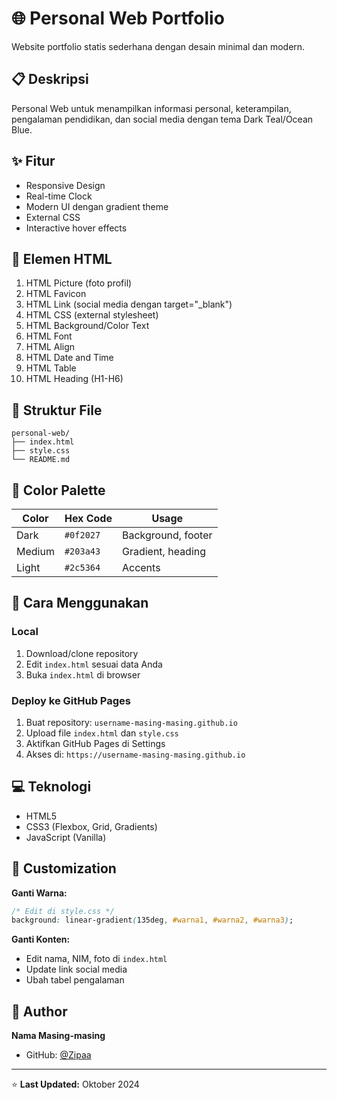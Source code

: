 # 🌐 Personal Web Portfolio

Website portfolio statis sederhana dengan desain minimal dan modern.

## 📋 Deskripsi

Personal Web untuk menampilkan informasi personal, keterampilan, pengalaman pendidikan, dan social media dengan tema Dark Teal/Ocean Blue.

## ✨ Fitur

- Responsive Design
- Real-time Clock
- Modern UI dengan gradient theme
- External CSS
- Interactive hover effects

## 🎯 Elemen HTML

1. HTML Picture (foto profil)
2. HTML Favicon
3. HTML Link (social media dengan target="_blank")
4. HTML CSS (external stylesheet)
5. HTML Background/Color Text
6. HTML Font
7. HTML Align
8. HTML Date and Time
9. HTML Table
10. HTML Heading (H1-H6)

## 📁 Struktur File

```
personal-web/
├── index.html
├── style.css
└── README.md
```

## 🎨 Color Palette

| Color | Hex Code | Usage |
|-------|----------|-------|
| Dark | `#0f2027` | Background, footer |
| Medium | `#203a43` | Gradient, heading |
| Light | `#2c5364` | Accents |

## 🚀 Cara Menggunakan

### Local
1. Download/clone repository
2. Edit `index.html` sesuai data Anda
3. Buka `index.html` di browser

### Deploy ke GitHub Pages
1. Buat repository: `username-masing-masing.github.io`
2. Upload file `index.html` dan `style.css`
3. Aktifkan GitHub Pages di Settings
4. Akses di: `https://username-masing-masing.github.io`

## 💻 Teknologi

- HTML5
- CSS3 (Flexbox, Grid, Gradients)
- JavaScript (Vanilla)

## 📝 Customization

**Ganti Warna:**
```css
/* Edit di style.css */
background: linear-gradient(135deg, #warna1, #warna2, #warna3);
```

**Ganti Konten:**
- Edit nama, NIM, foto di `index.html`
- Update link social media
- Ubah tabel pengalaman

## 👤 Author

**Nama Masing-masing**
- GitHub: [@Zipaa](https://github.com/Zipaa)

---

⭐ **Last Updated:** Oktober 2024
